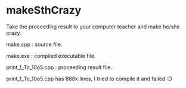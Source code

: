 # makeSthCrazy
Take the proceeding result to your computer teacher and make he/she crazy.


make.cpp              : source file.

make.exe              : compiled executable file.

print_1_To_10o5.cpp   : proceeding result file.


print_1_To_10o5.cpp has 888k lines, I tried to compile it and failed :D

